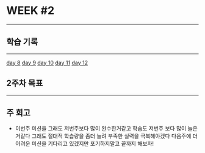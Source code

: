 #  WEEK #2



------
## 학습 기록
-------
[ day 8](https://github.com/leegyeongwhan/TIL/blob/dolokkong/202111/day08.md)
[ day 9](https://github.com/leegyeongwhan/TIL/blob/dolokkong/202111/day09.md)
[ day 10](https://github.com/leegyeongwhan/TIL/blob/dolokkong/202111/day10.md)
[ day 11](https://github.com/leegyeongwhan/TIL/blob/dolokkong/202111/day11.md)
[ day 12](https://github.com/leegyeongwhan/TIL/blob/dolokkong/202111/day12.md)
## 2주차 목표



------

## 주 회고

- 이번주 미션을 그래도 저번주보다 많이 완수한거같고 학습도 저번주 보다 많이 늘은거같다 그래도 절대적 학습량을 좀더 늘려
  부족한 실력을 극복해야겠다 다음주에 더 어려운 미션을 기다리고 있겠지만 포기하지말고 끝까지 해보자!

